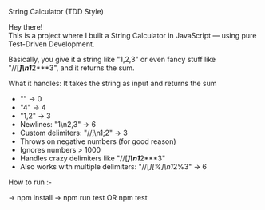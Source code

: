 String Calculator (TDD Style)

Hey there!  
This is a project where I built a String Calculator in JavaScript — using pure Test-Driven Development.

Basically, you give it a string like "1,2,3" or even fancy stuff like "//[***]\n1***2***3", and it returns the sum.

 What it handles: It takes the string as input and returns the sum 

- "" → 0  
- "4" → 4  
- "1,2" → 3  
- Newlines: "1\n2,3" → 6  
- Custom delimiters: "//;\n1;2" → 3  
- Throws on negative numbers (for good reason)  
- Ignores numbers > 1000  
- Handles crazy delimiters like "//[***]\n1***2***3"  
- Also works with multiple delimiters: "//[*][%]\n1*2%3" → 6  

 How to run :-

-> npm install
-> npm run test OR npm test
